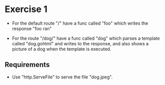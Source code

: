# Exercise 1

* For the default route "/" have a func called "foo" which writes the response "foo ran"

* For the route "/dog/" have a func called "dog" which parses a template called "dog.gohtml" and writes to the response,
and also shows a picture of a dog when the template is executed.

## Requirements

* Use "http.ServeFile" to serve the file "dog.jpeg".
